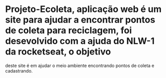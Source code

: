 # Projeto-Ecoleta, aplicação web é um site para ajudar a encontrar pontos de coleta para reciclagem, foi desevolvido com a ajuda do NLW-1 da rocketseat, o objetivo
deste site é em ajudar o meio ambiente encontrando pontos de coleta e cadastrando.
